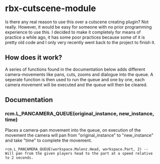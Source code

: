 # rbx-cutscene-module
Is there any real reason to use this over a cutscene creating plugin? Not really.
However, it would be easy for someone with no prior programming experience to use this.
I decided to make it completely for means of practice a while ago, it has some poor practices because some of it is pretty old code and I only very recently went back to the project to finish it. 

## How does it work?
A series of functions found in the documentation below adds different camera-movements like pans, cuts, zooms and dialogue into the queue.
A seperate function is then used to run the queue and one by one, each camera movement will be executed and the queue will then be cleared.

## Documentation


### rcm.L_PANCAMERA_QUEUE(original_instance, new_instance, time)
Places a camera-pan movement into the queue, on execution of the movement the camera will pan from "original_instance" to "new_instance" and take "time" to complete the movement.
```
rcm.L_PANCAMERA_QUEUE(workspace.Malenz.Head, workspace.Part, 2) -- Will pan from the given players head to the part at a speed relative to 2 seconds.
```
